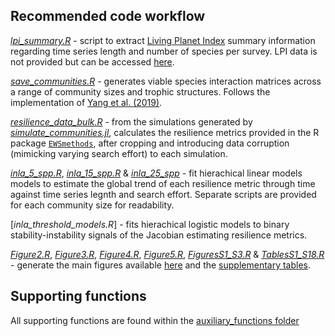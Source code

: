 ## Recommended code workflow

[*lpi_summary.R*](lpi_summary.R) - script to extract [Living Planet Index](https://www.livingplanetindex.org) summary information regarding time series length and number of species per survey. LPI data is not provided but can be accessed [here](https://www.livingplanetindex.org/search).

[*save_communities.R*](save_communities.R) - generates viable species interaction matrices across a range of community sizes and trophic structures. Follows the implementation of [Yang et al. (2019)](https://doi.org/10.1038/s41559-018-0794-x).

[*resilience_data_bulk.R*](resilience_data_bulk.R) - from the simulations generated by [*simulate_communities.jl*](https://github.com/duncanobrien/lpi-multivariate-res/tree/main/Code/Julia/simulate_communities.jl), calculates the resilience metrics provided in the R package [`EWSmethods`](https://doi.org/10.1111/ecog.06674), after cropping and introducing data corruption (mimicking varying search effort) to each simulation.

[*inla_5_spp.R*](inla_5_spp.R), [*inla_15_spp.R*](inla_15_spp.R) & [*inla_25_spp*](inla_25_spp.R) - fit hierachical linear models models to estimate the global trend of each resilience metric through time against time series legnth and search effort. Separate scripts are provided for each community size for readability.

[*inla_threshold_models.R*] - fits hierachical logistic models to binary stability-instability signals of the Jacobian estimating resilience metrics.

[*Figure2.R*](Figure2.R), [*Figure3.R*](Figure3.R), [*Figure4.R*](Figure4.R), [*Figure5.R*](Figure5.R), [*FiguresS1_S3.R*](FiguresS1_S3.R) & [*TablesS1_S18.R*](TableS1_S18.R) - generate the main figures available [here](https://github.com/duncanobrien/lpi-multivariate-res/tree/main/Results/figures) and the [supplementary tables](https://github.com/duncanobrien/lpi-multivariate-res/tree/main/Results/figures/supplementary_tables).

## Supporting functions
All supporting functions are found within the [auxiliary_functions folder](https://github.com/duncanobrien/lpi-multivariate-res/tree/main/Code/R/auxiliary_functions)
